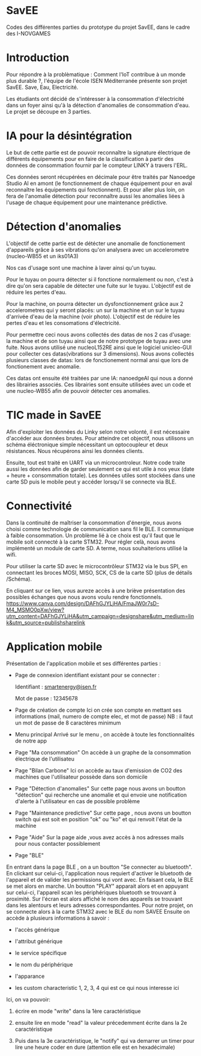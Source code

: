 # SavEE
Codes des différentes parties du prototype du projet SavEE, dans le cadre des I-NOVGAMES

# Introduction
Pour répondre à la problèmatique : Comment l'IoT contribue à un monde plus durable ?, l'équipe de l'école ISEN Méditerranée présente son projet SavEE. Save, Eau, Electricité. 

Les étudiants ont décidé de s'intéresser à la consommation d'électricité dans un foyer ainsi qu'à la détection d'anomalies de consommation d'eau. Le projet se découpe en 3 parties. 

# IA pour la désintégration
Le but de cette partie est de pouvoir reconnaître la signature électrique de différents équipements pour en faire de la classification à partir des données de consommation fournir par le compteur LINKY à travers l'ERL. 

Ces données seront récupérées en décimale pour être traités par Nanoedge Studio AI en amont (le fonctionnement de chaque équipement pour en aval reconnaître les équipements qui fonctionnent). Et pour aller plus loin, on fera de l'anomalie détection pour reconnaître aussi les anomalies liées à l'usage de chaque équipement pour une maintenance prédictive. 

# Détection d'anomalies
L'objectif de cette partie est de détécter une anomalie de fonctionement d'appareils grâce à ses vibrations qu'on analysera avec un accelerometre (nucleo-WB55 et un iks01A3)

Nos cas d'usage sont une machine à laver ainsi qu'un tuyau.
 
Pour le tuyau on pourra détecter si il fonctione normalement ou non, c'est à dire qu'on sera capable de détecter une fuite sur le tuyau. L'objectif est de réduire les pertes d'eau.

Pour la machine, on pourra détecter un dysfonctionnement grâce aux 2 accelerometres qui y seront placés: un sur la machine et un sur le tuyau d'arrivée d'eau de la machine (voir photo). L'objectif est de réduire les pertes d'eau et les consomations d'électricité.


Pour permettre ceci nous avons collectés des datas de nos 2 cas d'usage: la machine et de son tuyau ainsi que de notre prototype de tuyau avec une fuite. Nous avons utilisé une nucleoL152RE ainsi que le logiciel unicleo-GUI pour collecter ces datas(vibrations sur 3 dimensions). Nous avons collectés plusieurs classes de datas: lors de fonctionement normal ansi que lors de fonctionement avec anomalie.

Ces datas ont ensuite été traitées par une IA: nanoedgeAI qui nous a donné des librairies associés. Ces librairies sont ensuite utilisées avec un code et une nucleo-WB55 afin de pouvoir détecter ces anomalies.

# TIC made in SavEE
Afin d'exploiter les données du Linky selon notre volonté, il est nécessaire d'accéder aux données brutes. Pour atteindre cet objectif, nous utilisons un schéma éléctronique simple nécessitant un optocoupleur et deux résistances. Nous récupérons ainsi les données clients. 

Ensuite, tout est traité en UART via un microcontroleur. Notre code traite aussi les données afin de garder seulement ce qui est utile à nos yeux (date + heure + consommation totale). Les données utiles sont stockées dans une carte SD puis le mobile peut y accéder lorsqu'il se connecte via BLE.

# Connectivité
Dans la continuité de maîtriser la consommation d'énergie, nous avons choisi comme technologie de communication sans fil le BLE. Il communique à faible consommation. Un problème lié à ce choix est qu'il faut que le mobile soit connecté à la carte STM32. Pour régler celà, nous avons implémenté un module de carte SD. A terme, nous souhaiterions utilisé la wifi.

Pour utiliser la carte SD avec le microcontrôleur STM32 via le bus SPI, en connectant les broces MOSI, MISO, SCK, CS de la carte SD (plus de détails /Schéma).

En cliquant sur ce lien, vous aureze accès à une briève présentation des possibles échanges que nous avons voulu rendre fonctionnels.
https://www.canva.com/design/DAFhGJYLjHA/FmaJW0r7sD-M4_MSMO0pXw/view?utm_content=DAFhGJYLjHA&utm_campaign=designshare&utm_medium=link&utm_source=publishsharelink   

# Application mobile
Présentation de l'application mobile et ses différentes parties :

- Page de connexion 
identifiant existant pour se connecter : 

    Identifiant : smartenergy@isen.fr
    
    Mot de passe : 12345678

- Page de création de compte 
Ici on crée son compte en mettant ses informations (mail, numero de compte elec, et mot de passe)
NB : il faut un mot de passe de 8 caractères minimum 

- Menu principal
Arrivé sur le menu , on accède à toute les fonctionnalités de notre app 

- Page "Ma consommation" 
On accède à un graphe de la consommation électrique de l'utilisateu

- Page "Bilan Carbone"
Ici on accède au taux d'emission de CO2 des machines que l'utilisateur possède dans son domicile 

- Page "Détection d'anomalies"
Sur cette page nous avons un boutton "détection" qui recherche une anomalie et qui envoie une notification d'alerte à l'utilisateur en cas de possible problème 

- Page "Maintenance predictive" 
Sur cette page , nous avons un boutton switch qui est soit en position "ok" ou "ko" et qui renvoit l'état de la machine 

- Page "Aide" 
Sur la page aide ,vous avez accès à nos adresses mails pour nous contacter possiblement 

- Page "BLE" 

En entrant dans la page BLE , on a un boutton "Se connecter au bluetooth". 
En clickant sur celui-ci, l'application nous requiert d'activer le bluetooth de l'appareil et de valider les permissions qui vont avec. En faisant cela, le BLE se met alors en marche. 
Un boutton "PLAY" apparait alors et en appuyant sur celui-ci, l'appareil scan les périphériques bluetooth se trouvant à proximité. Sur l'écran est alors affiché le nom des appareils se trouvant dans les alentours et leurs adresses correspondantes.
Pour notre projet, on se connecte alors à la carte STM32 avec le BLE du nom SAVEE
Ensuite on accède à plusieurs informations à savoir : 
   
   - l'accès générique

   - l'attribut générique

   - le service spécifique

   - le nom du périphérique

   - l'apparance

   - les custom characteristic 1, 2, 3, 4 qui est ce qui nous interesse ici 

Ici, on va pouvoir: 
1.  écrire en mode "write" dans la 1ère caractéristique

2.  ensuite lire en mode "read" la valeur précedemment écrite dans la 2e caractéristique 

3.  Puis dans la 3e caractéristique, le "notify" qui va demarrer un timer pour lire une heure coder en dure  (attention elle est en hexadécimale)
